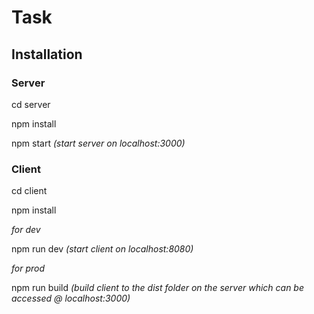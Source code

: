 #  Task

## Installation

### Server

cd server

npm install

npm start *(start server on localhost:3000)*

### Client

cd client

npm install

*for dev*

 npm run dev *(start client on localhost:8080)*

 *for prod*
 
 npm run build *(build client to the dist folder on the server which can be accessed @ localhost:3000)* 
